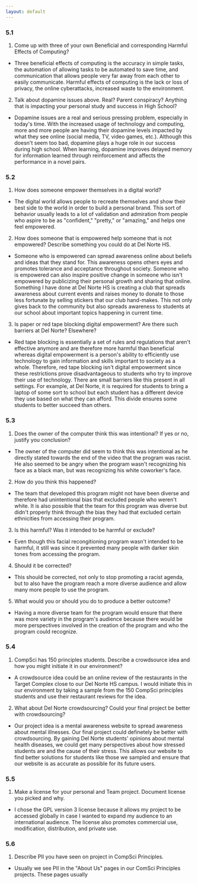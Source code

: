 ```yaml
---
layout: default
---
```


### 5.1
1. Come up with three of your own Beneficial and corresponding Harmful Effects of Computing? 
* Three beneficial effects of computing is the accuracy in simple tasks, the automation of allowing tasks to be automated to save time, and communication that allows people very far away from each other to easily communicate. Harmful effects of computing is the lack or loss of privacy, the online cyberattacks, increased waste to the environment.
2. Talk about dopamine issues above. Real? Parent conspiracy? Anything that is impacting your personal study and success in High School?
* Dopamine issues are a real and serious pressing problem, especially in today's time. With the increased usage of technology and computing, more and more people are having their dopamine levels impacted by what they see online (social media, TV, video games, etc.). Although this doesn't seem too bad, dopamine plays a huge role in our success during high school. When learning, dopamine improves delayed memory for information learned through reinforcement and affects the performance in a novel pairs.

### 5.2
1. How does someone empower themselves in a digital world?
* The digital world allows people to recreate themselves and show their best side to the world in order to build a personal brand. This sort of behavior usually leads to a lot of validation and admiration from people who aspire to be as "confident," "pretty," or "amazing," and helps one feel empowered. 
2. How does someone that is empowered help someone that is not empowered? Describe something you could do at Del Norte HS.
* Someone who is empowered can spread awareness online about beliefs and ideas that they stand for. This awareness opens others eyes and promotes tolerance and acceptance throughout society. Someone who is empowered can also inspire positive change in someone who isn't empowered by publicizing their personal growth and sharing that online. Something I have done at Del Norte HS is creating a club that spreads awareness about current events and raises money to donate to those less fortunate by selling stickers that our club hand-makes. This not only gives back to the community but also spreads awareness to students at our school about important topics happening in current time.
3. Is paper or red tape blocking digital empowerment? Are there such barriers at Del Norte? Elsewhere?
* Red tape blocking is essentially a set of rules and regulations that aren't effective anymore and are therefore more harmful than beneficial whereas digital empowerment is a person's ability to efficiently use technology to gain information and skills important to society as a whole. Therefore, red tape blocking isn't digital empowerment since these restrictions prove disadvantageous to students who try to improve their use of technology. There are small barriers like this present in all settings. For example, at Del Norte, it is required for students to bring a laptop of some sort to school but each student has a different device they use based on what they can afford. This divide ensures some students to better succeed than others.

### 5.3
1. Does the owner of the computer think this was intentional? If yes or no, justify you conclusion?
* The owner of the computer did seem to think this was intentional as he directly stated towards the end of the video that the program was racist. He also seemed to be angry when the program wasn't recognizing his face as a black man, but was recognizing his white coworker's face. 
2. How do you think this happened?
* The team that developed this program might not have been diverse and therefore had unintentional bias that excluded people who weren't white. It is also possible that the team for this program was diverse but didn't properly think through the bias they had that excluded certain ethnicities from accessing their program. 
3. Is this harmful? Was it intended to be harmful or exclude?
* Even though this facial recongitioning program wasn't intended to be harmful, it still was since it prevented many people with darker skin tones from accessing the program. 
4. Should it be corrected?
* This should be corrected, not only to stop promoting a racist agenda, but to also have the program reach a more diverse audience and allow many more people to use the program. 
5. What would you or should you do to produce a better outcome?
* Having a more diverse team for the program would ensure that there was more variety in the program's audience because there would be more perspectives involved in the creation of the program and who the program could recognize. 

### 5.4
1. CompSci has 150 principles students. Describe a crowdsource idea and how you might initiate it in our environment?
* A crowdsource idea could be an online review of the restaurants in the Target Complex close to our Del Norte HS campus. I would initiate this in our environment by taking a sample from the 150 CompSci principles students and use their restaurant reviews for the idea. 
2. What about Del Norte crowdsourcing? Could your final project be better with crowdsourcing?
* Our project idea is a mental awareness website to spread awareness about mental illnesses. Our final project could definetely be better with crowdsourcing. By gaining Del Norte students' opinions about mental health diseases, we could get many perspectives about how stressed students are and the cause of their stress. This allows our website to find better solutions for students like those we sampled and ensure that our website is as accurate as possible for its future users. 

### 5.5
1. Make a license for your personal and Team project. Document license you picked and why.
* I chose the GPL version 3 license because it allows my project to be accessed globally in case I wanted to expand my audience to an international audience. The license also promotes commercial use, modification, distribution, and private use.

### 5.6
1. Describe PII you have seen on project in CompSci Principles.
* Usually we see PII in the "About Us" pages in our ComSci Principles projects. These pages usually 
